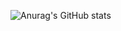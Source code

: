 ![Anurag's GitHub stats](https://github-readme-stats.vercel.app/api?username=jona939s&show_icons=true&theme=gruvbox)
